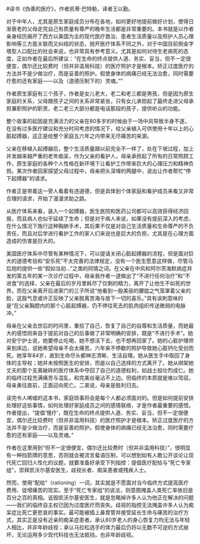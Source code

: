 #读书《伪善的医疗》，作者凯蒂·巴特勒，译者王以勤。

对于中年人，尤其是原生家庭成员分布在各地，如何更好地提前做好计划，使得日渐衰老的父母走完自己有质量有尊严的晚年生活都是非常重要的。本书就是以作者亲身经历揭开了西方以美国为主的现代医疗救治、患者生活质量以及照护人员心理影响等三方面关联而又纠结的状态，抛开医疗体系不同之外，对于中国目前倒金字塔型人口配比的社会来说，也非常具有参考意义。尤其是如何对待生老病死的态度，正如作者在最后所建议：“在生命的终点提供人道、务实、妥当，但不一定很便宜，偶尔还比较费时（但并非滥用科技）的医疗照护才是根本。矫正过度医疗的方法并不是少做治疗，而是妥善的照护。假使身体的病痛已经无法治愈，同时需要疗愈的还有家庭——以及（道德压制下的）灵魂。””

作者原生家庭有三个孩子，作者是女儿老大，老二和老三都是男孩，但是因为原生家庭的关系，父母跟孩子之间的关系非常紧张，只有女儿承担起了最终走进父母承担兼职照护的职责，老二老三大部分都是电话那段的孩子，提供听众的功能。

整个故事的起因是充满活力的父亲在80多岁的时候由于一场中风导致半身不遂，在没有过多医疗建议和充分时间考虑的情况下，给父亲植入可供使用十年以上的心脏起搏器，这正是给整个家庭五六年之内带来无尽痛苦的来源。

父亲在移植入起搏器后，整个生活质量跟以前完全不一样了，处在下坡过程，加上并发越来越严重的老年痴呆，作为父亲的看护人，母亲承担起了所有的日常照顾工作，原生家庭的各种个人性格在新环境下让看护工作带来巨大的心理压力和精神负担。某次作者回家探望父母过程中，母亲把头深埋的两腿中，说出让作者帮忙“停下起搏器”的请求。

作者正是带着这一旁人看着有违道德，但是具体到个体家庭和看护成员来看又非常合理的请求，开始了漫漫求助之路。

从医疗体系来看，装入一个起搏器，医生医院和医药公司都可以高效获得经济回报，而且病人也似乎延续了生命；但是对于病人来说，如果没有提前深入的考虑，在什么情况下施行这种胸肺手术，其后果不仅是对自己生活质量和生命尊严的不负责任，而且对后学进行看护工作的家人们来说也是巨大的负担，尤其是在心理方面造成的伤害是巨大的。

美国医疗体系中尽管有某种情况下，可以提请关闭心脏起搏器的流程，但是面对巨大的道德考验和“安乐死”不太完善的法律规定，没有一个医生愿意这样做，尽管马后炮的提供一些“假如当初...”之类的同情之词。在父亲在中风和阿尔茨海默病症并发的第五年的某一次诊疗过程中，母亲我作者一道做出了“不进行任何治疗”和“不进食”的选择，父亲在最后的岁月里耗尽了仅剩的精力，离开了让他生不如死的世界。而在父亲离开后进家门的三子所说“他看到一股美丽的朦胧之气笼罩着父亲的脸，这股气息或许正反映了父亲脱离苦海与放下一切的喜乐。”具有讽刺意味的是“在父亲胸腔内的那个心脏起搏器，仍不停往死去的肌肉组织传送微弱的电脉冲。”

母亲在父亲去世后的时间里，重拾了自己，恢复了自己的自尊和生活质量，而她最大的感悟则来自于提前对自己的后事做了非常明确的安排，既是“不进行手术”。她对安宁护士说，她要停止吃喝，她不想活下去，也不想再回家了。她的心脏护理师来到床边，说她希望母亲不会太痛苦。六年来不停歇的照护导致她心脏钙化受创而死。她享年84岁，直到生命尽头都神志清晰、生活自理。她从医生手中取回了身体的主导权；她并未按照医生的安排，而是以自己选择的方式离开了。她从绑架她丈夫的那个支离破碎的医疗体系中夺回了自己的道德权利，如战士般壮烈成仁。她的临终过程充满痛苦与混乱，和完美丝毫沾不上边。但临终的本质就是难以驾驭。母亲勇往直前，正面迎向死亡。二弟说，母亲是胜利归去。

读完令人唏嘘的这本书，家庭琐事将会是每个人都必须面对的。但是如何提前安排处理好这些事情，如何处理好家庭成员之间的感情联络，才是作者最重要的感悟。作者提出，“提倡‘慢疗’，既在生命的终点提供人道、务实、妥当，但不一定很便宜，偶尔还比较费时（但并非滥用科技）的医疗照护才是根本。矫正过度医疗的方法并不是少做治疗，而是妥善的照护。假使身体的病痛已经无法治愈，同时需要疗愈的还有家庭——以及灵魂。”



作者在这里用到“但不一定很便宜，偶尔还比较费时（但并非滥用科技）”，很明显有一种挡箭牌的意思，否则就会被流言蜚语压制，可以想到如有人敢公开谈论让现代死亡回归人性化的议题，就要准备好承受下列指控：提倡医疗配给与“死亡专家组”，崇拜凯沃尔基安医生，歧视长者、痴呆患者或残疾人士。

然而，使用“配给”（rationing）一词，其实就是不愿面对当今临终方式提高医疗费用、徒增痛苦的现实。至于“死亡专家组”的说法，则意图掩盖人类死亡率依旧是百分之百的真相。诋毁凯沃尔基安医生，就是忽略掉许多人认为他正在解决的问题——我们的临终自主权已因为过度医疗而丧失。歧视的指控无法掩盖许多人认为痴呆症比死亡更悲哀的事实。最可能被插上鼻胃管并接受延长生命与痛苦的治疗方式，其实正是没有近亲的痴呆症患者。承认80岁老人的身心恢复力均无法与年轻人相比，并非年龄歧视；承认马拉松选手的体力最后仍将以无数不可逆的方式崩坏，无论运用多少现代科技也无法抵挡，也非年龄歧视。